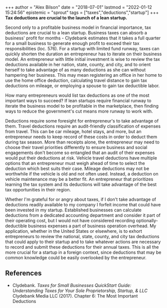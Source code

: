 +++
author = "Alex Bilson"
date = "2018-07-01"
lastmod = "2022-01-12 15:24:56"
epistemic = "sprout"
tags = ["taxes","deductions","startup"]
+++
**Tax deductions are crucial to the launch of a lean startup.**

Second only to a profitable business model in financial importance, tax deductions are crucial to a lean startup. Business taxes can absorb a business' profit for months - Clydebank estimates that it takes a full quarter for a small business to generate enough profit to exceed their tax responsibilities (loc. 576). For a startup with limited fund runway, taxes can quickly shorten the duration an entrepreneur has to iterate on their business model. An entrepreneur with little initial investment is wise to review the tax deductions available in her nation, state, county, and city, and to orient herself to take advantage of as many deductions as she can without hampering her business. This may mean registering an office in her home to use the home office deduction, calculating travel distance to gain tax deductions on mileage, or employing a spouse to gain tax deductible labor.

How many entrepreneurs would list tax deductions as one of the most important ways to succeed? If lean startups require financial runway to iterate the business model to be profitable in the marketplace, then finding ways to reduce the government's cut means more runway to work with.

Deductions require some foresight for entrepreneur's to take advantage of them. Travel deductions require an audit-friendly classification of expenses from travel. This can be car mileage, hotel stays, and more, but an entrepreneur needs to keep record of these costs in order to deduct them during tax season. More than receipts alone, the entrepreneur may need to choose their travel priorities differently to ensure business and social engagements don't become so entangled that an audit of their expenses would put their deductions at risk. Vehicle travel deductions have multiple options that an entrepreneur must weigh ahead of time to select the deduction which best suits their case. Mileage deductions may not be worthwhile if the vehicle is old and not often used. Instead, a deduction on vehicle maintenance may be a better fit. An entrepreneur that prioritizes learning the tax system and its deductions will take advantage of the best tax opportunities in their region.

Whether I'm grateful for or angry about taxes, if I don't take advantage of deductions readily available to my company I forfeit income that could have been invested in my startup. Established businesses can calculate deductions from a dedicated accounting department and consider it part of their operating cost, but I would not have considered recording optionally-deductible business expenses a part of business operation overhead. My application, whether in the United States or elsewhere, is to exhort entrepreneurs to review the national, state, county, and city tax deductions that could apply to their startup and to take whatever actions are necessary to record and submit these deductions for their annual taxes. This is all the more crucial for a startup in a foreign context, since deductions that may be common knowledge could be easily overlooked by the entrepreneur.

## References

- Clydebank. _Taxes for Small Businesses QuickStart Guide: Understanding Taxes for Your Sole Proprietorship, Startup, & LLC_ Clydebank Media LLC (2017). Chapter 6: The Most Important Deductions
